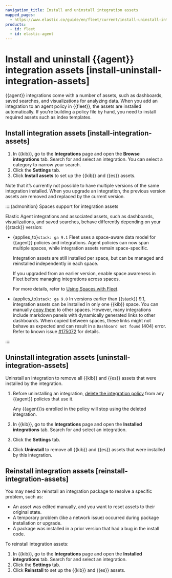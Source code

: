 ```yaml
---
navigation_title: Install and uninstall integration assets
mapped_pages:
  - https://www.elastic.co/guide/en/fleet/current/install-uninstall-integration-assets.html
products:
  - id: fleet
  - id: elastic-agent
---
```


# Install and uninstall {{agent}} integration assets [install-uninstall-integration-assets]


{{agent}} integrations come with a number of assets, such as dashboards, saved searches, and visualizations for analyzing data. When you add an integration to an agent policy in {{fleet}}, the assets are installed automatically. If you’re building a policy file by hand, you need to install required assets such as index templates.


## Install integration assets [install-integration-assets]

1. In {{kib}}, go to the **Integrations** page and open the **Browse integrations** tab. Search for and select an integration. You can select a category to narrow your search.
2. Click the **Settings** tab.
3. Click **Install <integration> assets** to set up the {{kib}} and {{es}} assets.

Note that it’s currently not possible to have multiple versions of the same integration installed. When you upgrade an integration, the previous version assets are removed and replaced by the current version.

::::{admonition} Spaces support for integration assets

Elastic Agent integrations and associated assets, such as dashboards, visualizations, and saved searches, behave differently depending on your {{stack}} version:

* {applies_to}`stack: ga 9.1` Fleet uses a space-aware data model for {{agent}} policies and integrations. Agent policies can now span multiple spaces, while integration assets remain space-specific. 
  
  Integration assets are still installed per space, but can be managed and reinstalled independently in each space.
  
  If you upgraded from an earlier version, enable space awareness in Fleet before managing integrations across spaces.
  
  For more details, refer to [Using Spaces with Fleet](../../deploy-manage/manage-spaces-fleet.md).

* {applies_to}`stack: ga 9.0` In versions earlier than {{stack}} 9.1, integration assets can be installed in only one {{kib}} space. You can manually [copy them](/explore-analyze/find-and-organize/saved-objects.md#managing-saved-objects-copy-to-space) to other spaces. However, many integrations include markdown panels with dynamically generated links to other dashboards. When copied between spaces, these links might not behave as expected and can result in a `Dashboard not found` (404) error. Refer to known issue [#175072](https://github.com/elastic/kibana/issues/175072) for details.

::::



## Uninstall integration assets [uninstall-integration-assets]

Uninstall an integration to remove all {{kib}} and {{es}} assets that were installed by the integration.

1. Before uninstalling an integration, [delete the integration policy](/reference/fleet/edit-delete-integration-policy.md) from any {{agent}} policies that use it.

    Any {{agent}}s enrolled in the policy will stop using the deleted integration.

2. In {{kib}}, go to the **Integrations** page and open the **Installed integrations** tab. Search for and select an integration.
3. Click the **Settings** tab.
4. Click **Uninstall <integration>** to remove all {{kib}} and {{es}} assets that were installed by this integration.


## Reinstall integration assets [reinstall-integration-assets]

You may need to reinstall an integration package to resolve a specific problem, such as:

* An asset was edited manually, and you want to reset assets to their original state.
* A temporary problem (like a network issue) occurred during package installation or upgrade.
* A package was installed in a prior version that had a bug in the install code.

To reinstall integration assets:

1. In {{kib}}, go to the **Integrations** page and open the **Installed integrations** tab. Search for and select an integration.
2. Click the **Settings** tab.
3. Click **Reinstall <integration>** to set up the {{kib}} and {{es}} assets.
